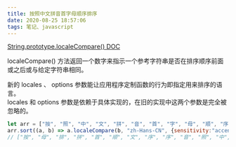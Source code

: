 ```yaml
---
title: 按照中文拼音首字母顺序排序
date: 2020-08-25 18:57:06
tags: 笔记、javascript
---
```



[String.prototype.localeCompare() DOC](https://developer.mozilla.org/zh-CN/docs/Web/JavaScript/Reference/Global_Objects/String/localeCompare)

localeCompare() 方法返回一个数字来指示一个参考字符串是否在排序顺序前面或之后或与给定字符串相同。
<!-- more -->
新的 locales 、 options 参数能让应用程序定制函数的行为即指定用来排序的语言。  
locales 和 options 参数是依赖于具体实现的，在旧的实现中这两个参数是完全被忽略的。

```javascript
let arr = ["按", "照", "中", "文", "拼", "音", "首", "字", "母", "顺", "序", "排", "序"];
arr.sort((a, b) => a.localeCompare(b, "zh-Hans-CN", {sensitivity:"accent"}))
// ["按", "母", "排", "拼", "首", "顺", "文", "序", "序", "音", "照", "中", "字"]
```
